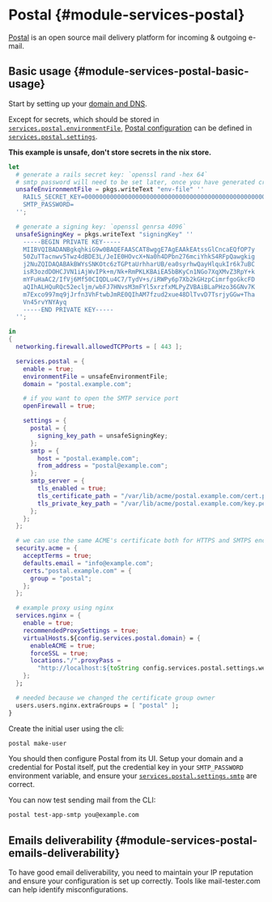 # Postal {#module-services-postal}

[Postal](https://github.com/postalserver/postal) is an open source mail
delivery platform for incoming & outgoing e-mail.

## Basic usage {#module-services-postal-basic-usage}

Start by setting up your [domain and DNS](https://docs.postalserver.io/getting-started/dns-configuration).

Except for secrets, which should be stored in [`services.postal.environmentFile`](#opt-services.postal.environmentFile),
[Postal configuration](https://docs.postalserver.io/getting-started/configuration)
can be defined in [`services.postal.settings`](#opt-services.postal.settings).

**This example is unsafe, don't store secrets in the nix store.**

```nix
let
  # generate a rails secret key: `openssl rand -hex 64`
  # smtp password will need to be set later, once you have generated credentials in Postal’s UI
  unsafeEnvironmentFile = pkgs.writeText "env-file" ''
    RAILS_SECRET_KEY=00000000000000000000000000000000000000000000000000000000000000000000000000000000000000000000000000000000000000000000000000000000
    SMTP_PASSWORD=
  '';

  # generate a signing key: `openssl genrsa 4096`
  unsafeSigningKey = pkgs.writeText "signingKey" ''
    -----BEGIN PRIVATE KEY-----
    MIIBVQIBADANBgkqhkiG9w0BAQEFAASCAT8wggE7AgEAAkEAtssGlCncaEQfOP7y
    50ZuTTacnwv5Twz4dBDE3L/JeIE0HOvcX+Na0h4DPbn276mciYhkS4RFpQawgkig
    j2NuZQIDAQABAkBWYsSNKOtc6zTGPtaUrhharUB/ea0syrhwQayHlqukIr6k7uBC
    isR3ozdDOHCJVN1iAjWvIPk+m/Nk+RmPKLKBAiEA5bBKyCn1NGo7XqXMvZ3RpY+k
    mYFuHaAC2/IfVj6Mf50CIQDLu4C7/TydV+s/iRWPy6p7Xb2kGHzpCimrfgoGkcFD
    aQIhALHQuRQc52ecljm/wbFJ7HNvsM3mFYl5xrzfxMLPyZVBAiBLaPHzo36GNv7K
    m7Exco997mq9jJrfn3VhFtwbJmRE0QIhAM7fzud2xue48DlTvvD7TsrjyGGw+Tha
    Vn45rvYNYAyq
    -----END PRIVATE KEY-----
  '';

in
{
  networking.firewall.allowedTCPPorts = [ 443 ];

  services.postal = {
    enable = true;
    environmentFile = unsafeEnvironmentFile;
    domain = "postal.example.com";

    # if you want to open the SMTP service port
    openFirewall = true;

    settings = {
      postal = {
        signing_key_path = unsafeSigningKey;
      };
      smtp = {
        host = "postal.example.com";
        from_address = "postal@example.com";
      };
      smtp_server = {
        tls_enabled = true;
        tls_certificate_path = "/var/lib/acme/postal.example.com/cert.pem";
        tls_private_key_path = "/var/lib/acme/postal.example.com/key.pem";
      };
    };
  };

  # we can use the same ACME's certificate both for HTTPS and SMTPS encryption
  security.acme = {
    acceptTerms = true;
    defaults.email = "info@example.com";
    certs."postal.example.com" = {
      group = "postal";
    };
  };

  # example proxy using nginx
  services.nginx = {
    enable = true;
    recommendedProxySettings = true;
    virtualHosts.${config.services.postal.domain} = {
      enableACME = true;
      forceSSL = true;
      locations."/".proxyPass =
        "http://localhost:${toString config.services.postal.settings.web_server.default_port}";
    };
  };

  # needed because we changed the certificate group owner
  users.users.nginx.extraGroups = [ "postal" ];
}
```

Create the initial user using the cli:

```sh
postal make-user
```

You should then configure Postal from its UI. Setup your domain and
a credential for Postal itself, put the credential key in your
`SMTP_PASSWORD` environment variable, and ensure your
[`services.postal.settings.smtp`](#opt-services.postal.settings) are correct.

You can now test sending mail from the CLI:

```sh
postal test-app-smtp you@example.com
```

## Emails deliverability {#module-services-postal-emails-deliverability}

To have good email deliverability, you need to maintain your
IP reputation and ensure your configuration is set up correctly.
Tools like mail-tester.com can help identify misconfigurations.
